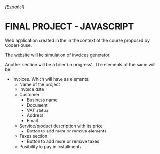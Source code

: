 ###### [[Español]](README.md)

# FINAL PROJECT - JAVASCRIPT

Web application created in the in the context of the course proposed by CoderHouse.

The website will be simulation of invoices generator.

Another section will be a biller (in progress). The elements of the same will be:
- Invoices. Which will have as elements:
    - Name of the project
    - Invoice date
    - Customer:
        - Business name
        - Document
        - VAT status
        - Address
        - Email
    - Service/product description with its price
        - Button to add more or remove elements
	- Taxes section
		- Button to add more or remove taxes
	- Posibility to pay in installments 
